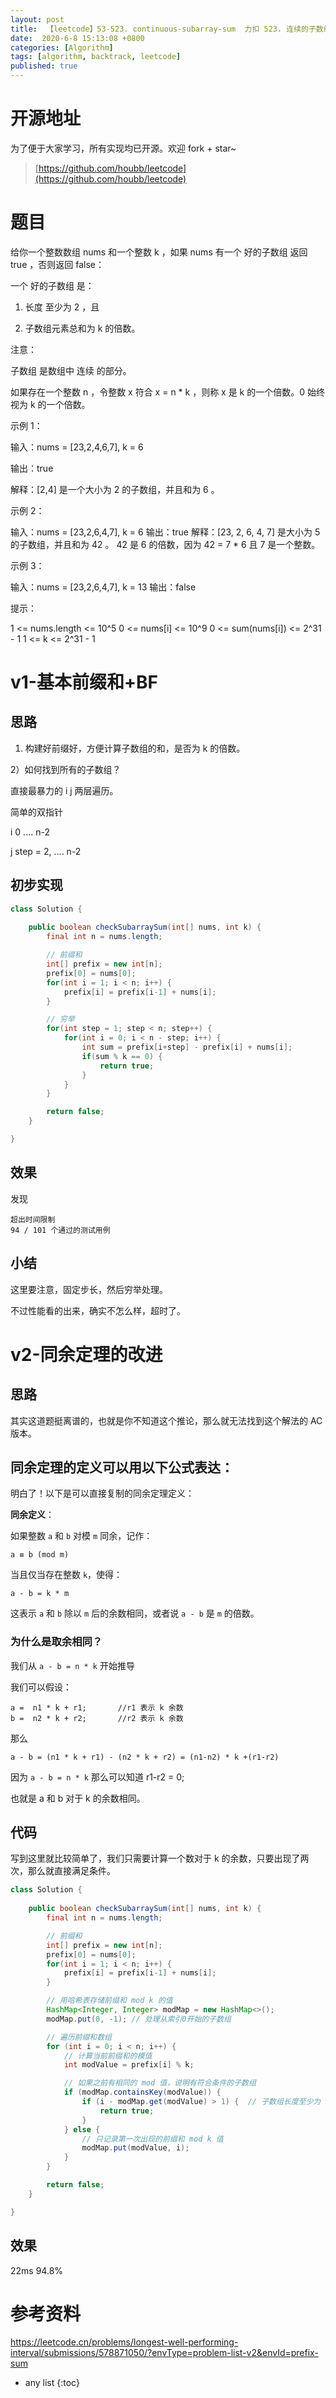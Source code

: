 ```yaml
---
layout: post
title:  【leetcode】53-523. continuous-subarray-sum  力扣 523. 连续的子数组和 同余定理
date:  2020-6-8 15:13:08 +0800
categories: [Algorithm]
tags: [algorithm, backtrack, leetcode]
published: true
---
```


# 开源地址

为了便于大家学习，所有实现均已开源。欢迎 fork + star~

> [https://github.com/houbb/leetcode](https://github.com/houbb/leetcode)

# 题目

给你一个整数数组 nums 和一个整数 k ，如果 nums 有一个 好的子数组 返回 true ，否则返回 false：

一个 好的子数组 是：

1. 长度 至少为 2 ，且

2. 子数组元素总和为 k 的倍数。

注意：

子数组 是数组中 连续 的部分。

如果存在一个整数 n ，令整数 x 符合 x = n * k ，则称 x 是 k 的一个倍数。0 始终 视为 k 的一个倍数。
 
示例 1：

输入：nums = [23,2,4,6,7], k = 6

输出：true

解释：[2,4] 是一个大小为 2 的子数组，并且和为 6 。

示例 2：

输入：nums = [23,2,6,4,7], k = 6
输出：true
解释：[23, 2, 6, 4, 7] 是大小为 5 的子数组，并且和为 42 。 
42 是 6 的倍数，因为 42 = 7 * 6 且 7 是一个整数。

示例 3：

输入：nums = [23,2,6,4,7], k = 13
输出：false
 

提示：

1 <= nums.length <= 10^5
0 <= nums[i] <= 10^9
0 <= sum(nums[i]) <= 2^31 - 1
1 <= k <= 2^31 - 1

# v1-基本前缀和+BF

## 思路

1) 构建好前缀好，方便计算子数组的和，是否为 k 的倍数。

2）如何找到所有的子数组？

直接最暴力的 i j 两层遍历。

简单的双指针

i 0 .... n-2

j step = 2, .... n-2

## 初步实现

```java
class Solution {
    
    public boolean checkSubarraySum(int[] nums, int k) {
        final int n = nums.length;

        // 前缀和
        int[] prefix = new int[n];
        prefix[0] = nums[0];
        for(int i = 1; i < n; i++) {
            prefix[i] = prefix[i-1] + nums[i];
        }

        // 穷举
        for(int step = 1; step < n; step++) {
            for(int i = 0; i < n - step; i++) {
                int sum = prefix[i+step] - prefix[i] + nums[i];
                if(sum % k == 0) {
                    return true;
                }
            }
        }

        return false;
    }

}
```


## 效果

发现 

```
超出时间限制
94 / 101 个通过的测试用例
```

## 小结

这里要注意，固定步长，然后穷举处理。

不过性能看的出来，确实不怎么样，超时了。

# v2-同余定理的改进

## 思路

其实这道题挺离谱的，也就是你不知道这个推论，那么就无法找到这个解法的 AC 版本。

## 同余定理的定义可以用以下公式表达：

明白了！以下是可以直接复制的同余定理定义：

**同余定义**：  

如果整数 `a` 和 `b` 对模 `m` 同余，记作：

```
a ≡ b (mod m)
```

当且仅当存在整数 `k`，使得：

```
a - b = k * m
```

这表示 `a` 和 `b` 除以 `m` 后的余数相同，或者说 `a - b` 是 `m` 的倍数。

### 为什么是取余相同？

我们从 `a - b = n * k` 开始推导

我们可以假设：

```
a =  n1 * k + r1;       //r1 表示 k 余数
b =  n2 * k + r2;       //r2 表示 k 余数
```

那么

```
a - b = (n1 * k + r1) - (n2 * k + r2) = (n1-n2) * k +(r1-r2)
```

因为 `a - b = n * k` 那么可以知道 r1-r2 = 0;

也就是 a 和 b 对于 k 的余数相同。

## 代码

写到这里就比较简单了，我们只需要计算一个数对于 k 的余数，只要出现了两次，那么就直接满足条件。

```java
class Solution {
    
    public boolean checkSubarraySum(int[] nums, int k) {
        final int n = nums.length;

        // 前缀和
        int[] prefix = new int[n];
        prefix[0] = nums[0];
        for(int i = 1; i < n; i++) {
            prefix[i] = prefix[i-1] + nums[i];
        }

        // 用哈希表存储前缀和 mod k 的值
        HashMap<Integer, Integer> modMap = new HashMap<>();
        modMap.put(0, -1); // 处理从索引0开始的子数组

        // 遍历前缀和数组
        for (int i = 0; i < n; i++) {
            // 计算当前前缀和的模值
            int modValue = prefix[i] % k;

            // 如果之前有相同的 mod 值，说明有符合条件的子数组
            if (modMap.containsKey(modValue)) {
                if (i - modMap.get(modValue) > 1) {  // 子数组长度至少为 2
                    return true;
                }
            } else {
                // 只记录第一次出现的前缀和 mod k 值
                modMap.put(modValue, i);
            }
        }

        return false;
    }

}
```

## 效果

22ms 94.8%

# 参考资料

https://leetcode.cn/problems/longest-well-performing-interval/submissions/578871050/?envType=problem-list-v2&envId=prefix-sum

* any list
{:toc}